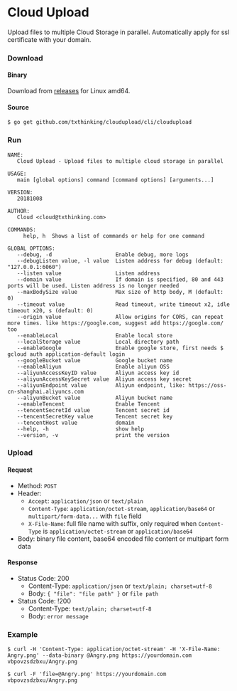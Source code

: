 # Cloud Upload

Upload files to multiple Cloud Storage in parallel. Automatically apply for ssl certificate with your domain.

### Download

#### Binary

Download from [releases](https://github.com/txthinking/cloudupload/releases) for Linux amd64.

#### Source

```
$ go get github.com/txthinking/cloudupload/cli/cloudupload
```

### Run

```
NAME:
   Cloud Upload - Upload files to multiple cloud storage in parallel

USAGE:
   main [global options] command [command options] [arguments...]

VERSION:
   20181008

AUTHOR:
   Cloud <cloud@txthinking.com>

COMMANDS:
     help, h  Shows a list of commands or help for one command

GLOBAL OPTIONS:
   --debug, -d                    Enable debug, more logs
   --debugListen value, -l value  Listen address for debug (default: "127.0.0.1:6060")
   --listen value                 Listen address
   --domain value                 If domain is specified, 80 and 443 ports will be used. Listen address is no longer needed
   --maxBodySize value            Max size of http body, M (default: 0)
   --timeout value                Read timeout, write timeout x2, idle timeout x20, s (default: 0)
   --origin value                 Allow origins for CORS, can repeat more times. like https://google.com, suggest add https://google.com/ too
   --enableLocal                  Enable local store
   --localStorage value           Local directory path
   --enableGoogle                 Enable google store, first needs $ gcloud auth application-default login
   --googleBucket value           Google bucket name
   --enableAliyun                 Enable aliyun OSS
   --aliyunAccessKeyID value      Aliyun access key id
   --aliyunAccessKeySecret value  Aliyun access key secret
   --aliyunEndpoint value         Aliyun endpoint, like: https://oss-cn-shanghai.aliyuncs.com
   --aliyunBucket value           Aliyun bucket name
   --enableTencent                Enable Tencent
   --tencentSecretId value        Tencent secret id
   --tencentSecretKey value       Tencent secret key
   --tencentHost value            domain
   --help, -h                     show help
   --version, -v                  print the version
```

### Upload

#### Request

* Method: `POST`
* Header:
    * `Accept`: `application/json` or `text/plain`
    * `Content-Type`: `application/octet-stream`, `application/base64` or `multipart/form-data...` with `file` field
    * `X-File-Name`: full file name with suffix, only required when `Content-Type` is `application/octet-stream` or `application/base64`
* Body: binary file content, base64 encoded file content or multipart form data

#### Response

* Status Code: 200
    * Content-Type: `application/json` or `text/plain; charset=utf-8`
    * Body: `{ "file": "file path" }` or `file path`
* Status Code: !200
    * Content-Type: `text/plain; charset=utf-8`
    * Body: `error message`

### Example

```
$ curl -H 'Content-Type: application/octet-stream' -H 'X-File-Name: Angry.png' --data-binary @Angry.png https://yourdomain.com
vbpovzsdzbxu/Angry.png

$ curl -F 'file=@Angry.png' https://yourdomain.com
vbpovzsdzbxu/Angry.png
```
